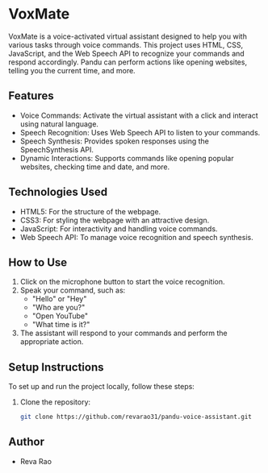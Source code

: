 ﻿# VoxMate

VoxMate is a voice-activated virtual assistant designed to help you with various tasks through voice commands. This project uses HTML, CSS, JavaScript, and the Web Speech API to recognize your commands and respond accordingly. Pandu can perform actions like opening websites, telling you the current time, and more.

## Features
- Voice Commands: Activate the virtual assistant with a click and interact using natural language.
- Speech Recognition: Uses Web Speech API to listen to your commands.
- Speech Synthesis: Provides spoken responses using the SpeechSynthesis API.
- Dynamic Interactions: Supports commands like opening popular websites, checking time and date, and more.

## Technologies Used
- HTML5: For the structure of the webpage.
- CSS3: For styling the webpage with an attractive design.
- JavaScript: For interactivity and handling voice commands.
- Web Speech API: To manage voice recognition and speech synthesis.

## How to Use
1. Click on the microphone button to start the voice recognition.
2. Speak your command, such as:
   - "Hello" or "Hey"
   - "Who are you?"
   - "Open YouTube"
   - "What time is it?"
3. The assistant will respond to your commands and perform the appropriate action.

## Setup Instructions
To set up and run the project locally, follow these steps:
1. Clone the repository:
   ```bash
   git clone https://github.com/revarao31/pandu-voice-assistant.git

## Author
  - Reva Rao


